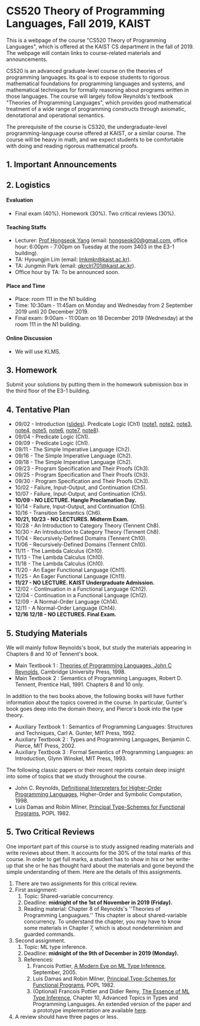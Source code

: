 # CS520 Theory of Programming Languages, Fall 2019, KAIST 

This is a webpage of the course "CS520 Theory of Programming Languages", which is offered at the KAIST CS department in the fall of 2019. The webpage will contain links to course-related materials and announcements.

CS520 is an advanced graduate-level course on the theories of programming languages. Its goal is to expose students to rigorous mathematical foundations for programming languages and systems, and mathematical techniques for formally reasoning about  programs written in those languages. The course will largely follow Reynolds's textbook "Theories of Programming Languages", which provides good mathematical treatment of a wide range of programming constructs through axiomatic, denotational and operational semantics. 

The prerequisite of the course is CS320, the undergraduate-level programming-language course offered at KAIST, or a similar course. The course will be heavy in math, and we expect students to be comfortable with doing and reading rigorous mathematical proofs. 

## 1. Important Announcements

## 2. Logistics

#### Evaluation

* Final exam (40%). Homework (30%). Two critical reviews (30%).

#### Teaching Staffs

* Lecturer: [Prof Hongseok Yang](https://cs.kaist.ac.kr/people/view?idx=552&kind=faculty&menu=160) (email: hongseok00@gmail.com, office hour: 6:00pm - 7:00pm on Tuesday at the room 3403 in the E3-1 building).
* TA: Hyoungjin Lim (email: lmkmkr@kaist.ac.kr).
* TA: Jungmin Park (email: qkrclrl701@kaist.ac.kr).
* Office hour by TA: To be announced soon.

#### Place and Time

* Place: room 111 in the N1 building
* Time: 10:30am - 11:45am on Monday and Wednesday from 2 September 2019 until 20 December 2019.
* Final exam: 9:00am - 11:00am on 18 December 2019 (Wednesday) at the room 111 in the N1 building.

#### Online Discussion

* We will use KLMS.

## 3. Homework

Submit your solutions by putting them in the homework submission box in the third floor of the E3-1 building.

## 4. Tentative Plan

* 09/02 - Introduction ([slides](https://github.com/hongseok-yang/graduatePL19/blob/master/Lectures/Lecture1/Lecture1.pdf)). Predicate Logic (Ch1) ([note1](https://github.com/hongseok-yang/graduatePL19/blob/master/Lectures/Lecture2/note1.jpg), [note2](https://github.com/hongseok-yang/graduatePL19/blob/master/Lectures/Lecture2/note2.jpg), [note3](https://github.com/hongseok-yang/graduatePL19/blob/master/Lectures/Lecture2/note3.jpg), [note4](https://github.com/hongseok-yang/graduatePL19/blob/master/Lectures/Lecture2/note4.jpg), [note5](https://github.com/hongseok-yang/graduatePL19/blob/master/Lectures/Lecture2/note5.jpg), [note6](https://github.com/hongseok-yang/graduatePL19/blob/master/Lectures/Lecture2/note6.jpg), [note7](https://github.com/hongseok-yang/graduatePL19/blob/master/Lectures/Lecture2/note7.jpg), [note8](https://github.com/hongseok-yang/graduatePL19/blob/master/Lectures/Lecture2/note8.jpg)).
* 09/04 - Predicate Logic (Ch1).
* 09/09 - Predicate Logic (Ch1).
* 09/11 - The Simple Imperative Language (Ch2).
* 09/16 - The Simple Imperative Language (Ch2).
* 09/18 - The Simple Imperative Language (Ch2).
* 09/23 - Program Specification and Their Proofs (Ch3).
* 09/25 - Program Specification and Their Proofs (Ch3).
* 09/30 - Program Specification and Their Proofs (Ch3).
* 10/02 - Failure, Input-Output, and Continuation (Ch5).
* 10/07 - Failure, Input-Output, and Continuation (Ch5).
* __**10/09 - NO LECTURE. Hangle Proclamation Day.**__
* 10/14 - Failure, Input-Output, and Continuation (Ch5).
* 10/16 - Transition Semantics (Ch6).
* __**10/21, 10/23 - NO LECTURES. Midterm Exam.**__
* 10/28 - An Introduction to Category Theory (Tennent Ch8).
* 10/30 - An Introduction to Category Theory (Tennent Ch8).
* 11/04 - Recursively-Defined Domains (Tennent Ch10).
* 11/06 - Recursively-Defined Domains (Tennent Ch10).
* 11/11 - The Lambda Calculus (Ch10).
* 11/13 - The Lambda Calculus (Ch10).
* 11/18 - The Lambda Calculus (Ch10).
* 11/20 - An Eager Functional Language (Ch11).
* 11/25 - An Eager Functional Language (Ch11).
* __**11/27 - NO LECTURE. KAIST Undergraduate Admission.**__
* 12/02 - Continuation in a Functional Language (Ch12).
* 12/04 - Continuation in a Functional Language (Ch12).
* 12/09 - A Normal-Order Language (Ch14).
* 12/11 - A Normal-Order Language (Ch14).
* __**12/16 12/18 - NO LECTURES. Final Exam.**__

## 5. Studying Materials

We will mainly follow Reynolds's book, but study the materials appearing in Chapters 8 and 10 of Tennent's book.

* Main Textbook 1 : [Theories of Programming Languages, John C Reynolds](https://www.cambridge.org/core/books/theories-of-programming-languages/19530A88F3471B2A7D9891770B21DAF9), Cambridge University Press, 1998. 
* Main Textbook 2 : Semantics of Programming Languages, Robert D. Tennent, Prentice Hall, 1991. Chapters 8 and 10 only.

In addition to the two books above, the following books will have further information about the topics covered in the course. In particular, Gunter's book goes deep into the domain theory, and Pierce's book into the type theory.

* Auxiliary Textbook 1 : Semantics of Programming Languages: Structures and Techniques, Carl A. Gunter, MIT Press, 1992.
* Auxiliary Textbook 2 : Types and Programming Languages, Benjamin C. Pierce, MIT Press, 2002.
* Auxiliary Textbook 3 : Formal Semantics of Programming Languages: an Introduction, Glynn Winskel, MIT Press, 1993.

The following classic papers or their recent reprints contain deep insight into some of topics that we study throughout the course.

* John C. Reynolds, [Definitional Interpreters for Higher-Order Programming Languages](https://doi.org/10.1023/A:1010027404223), Higher-Order and Symbolic Computation, 1998. 
* Luis Damas and Robin Milner, [Principal Type-Schemes for Functional Programs](https://dl.acm.org/citation.cfm?id=582176), POPL 1982.

## 5. Two Critical Reviews

One important part of this course is to study assigned reading materials and write reviews about them. It accounts for the 30% of the total marks of this course. In order to get full marks, a student has to show in his or her write-up that she or he has thought hard about the materials and gone beyond the simple understanding of them. Here are the details of this assignments.

1. There are two assignments for this critical review.
2. First assignment: 
   1. Topic: Shared-variable concurrency.
   2. Deadline: __**midnight of the 1st of November in 2019 (Friday).**__
   3. Reading material: Chapter 8 of Reynolds's ''Theories of Programming Languagues.'' This chapter is about shared-variable concurrency. To understand the chapter, you may have to know some materials in Chapter 7, which is about nondeterminism and guarded commands.
3. Second assignment.
   1. Topic: ML type inference. 
   2. Deadline: __**midnight of the 9th of December in 2019 (Monday).**__
   3. References: 
      1. Francois Pottier, [A Modern Eye on ML Type Inference](http://cristal.inria.fr/~fpottier/publis/fpottier-appsem-2005.pdf), September, 2005.
      2. Luis Damas and Robin Milner, [Principal Type-Schemes for Functional Programs](https://dl.acm.org/citation.cfm?id=582176), POPL 1982.
      3. (Optional) Francois Pottier and Didier Remy, [The Essence of ML Type Inference](http://gallium.inria.fr/~fpottier/publis/emlti-final.pdf), Chapter 10, Advanced Topics in Types and Programming Languages. An extended version of the paper and a prototype implementation are available [here](http://cristal.inria.fr/attapl/).
4. A review should have three pages or less.


